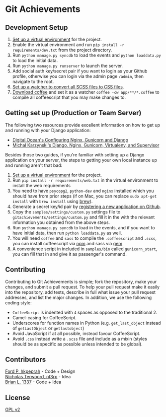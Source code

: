 Git Achievements
===================
## Development Setup
1. [Set up a virtual environment](http://virtualenvwrapper.readthedocs.org/en/latest/) for the project.
1. Enable the virtual environment and run `pip install -r requirements/dev.txt` from the project directory.
1. Run `python manage.py syncdb` to load the events and `python loaddata.py` to load the initial data.
1. Run `python manage.py runserver` to launch the server.
1. Add social auth key/secret pair if you want to login as your Github profile, otherwise you can login via the admin page `/admin`, then navigate to the root.
1. [Set up a watcher to convert all SCSS files to CSS files](http://www.jetbrains.com/webstorm/webhelp/transpiling-sass-less-and-scss-to-css.html#d128011e807).
1. [Download coffee](https://www.npmjs.org/package/coffee-script) and set it as a watcher `coffee -cw app/**/*.coffee` to compile all coffeescript that you may make changes to.

## Getting set up (Production or Team Server)
The following two resources provide excellent information on how to get up and running with your Django application:
* [Digital Ocean's Configuring Nginx, Gunicorn and Django](https://www.digitalocean.com/community/articles/how-to-install-and-configure-django-with-postgres-nginx-and-gunicorn)
* [Michal Karzynski's Django, Nginx, Gunicorn, Virtualenv, and Supervisor](http://michal.karzynski.pl/blog/2013/06/09/django-nginx-gunicorn-virtualenv-supervisor/)  

Besides those two guides, if you're familiar with setting up a Django application on your server, the steps to getting your own local instance up and running aren't that bad:  

1. [Set up a virtual environment](http://virtualenvwrapper.readthedocs.org/en/latest/) for the project.
1. Run `pip install -r requirements/web.txt` in the virtual environment to install the web requirements
1. You need to have `psycopg2`, `python-dev` and `nginx` installed which you should have from prior steps (if on Mac, you can replace `sudo apt-get install` with `brew install` using [brew](http://brew.sh/)).
1. Generate a secret key/id pair by [registering a new application on Github](https://github.com/settings/applications/new).
1. Copy the `samples/settings/custom.py` settings file to `gitachievements/settings/custom.py` and fill it in the with the relevant information you obtained from the above steps.
1. Run `python manage.py syncdb` to load in the events, and if you want to have initial data, then run `python loaddata.py` as well.
1. You will need `coffee` and `sass` to compile the `.coffeescript` and `.scss`, you can install coffeescript via [npm](https://www.npmjs.org/package/coffee-script) and sass via [gem](https://rubygems.org/gems/sass)
1. A convenience script in included in `samples/bin` called `gunicorn_start`, you can fill that in and give it as passenger's command.

## Contributing
Contributing to Git Achievements is simple; fork the repository, make your changes, and submit a pull request.  To help your pull request make it easily into the repository, add tests, describe in full what issue your pull request
addresses, and list the major changes.  In addition, we use the following coding style:
* `CoffeeScript` is indented with `4` spaces as opposed to the traditional 2.
* Camel-casing for CoffeeScript.
* Underscores for function names in Python (e.g. `get_last_object` instead of `getLastObject` or `getlastobject`)
* Avoid JavaScript if at all possible, instead favour CoffeeScript.
* Avoid `.css` instead write a `.scss` file and include as a mixin (styles should be as specific as possible unless intended to be global).

## Contributors
[Ford P, hkpeprah](https://github.com/hkpeprah) - Code + Design  
[Nicholas Terwoord, nt3rp](https://github.com/nt3rp) - Idea  
[Brian L, 1337](https://github.com/1337) - Code + Idea


## License
[GPL v2](LICENSE.md)
